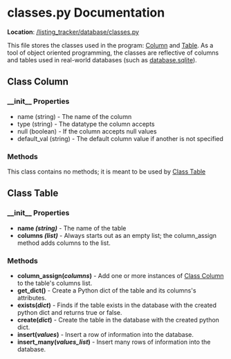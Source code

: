 # classes.py Documentation
**Location**: [/listing_tracker/database/classes.py](/listing_tracker/database/classes.py)

This file stores the classes used in the program: [Column](#class-column) and [Table](#class-table). As a tool of object oriented programming, the classes are reflective of columns and tables used in real-world databases (such as [database.sqlite](/docs/database.md#databasesqlite)).

## Class Column
### \_\_init\_\_ Properties 
* name (string) - The name of the column
* type (string) - The datatype the column accepts
* null (boolean) - If the column accepts null values
* default_val (string) - The default column value if another is not specified

### Methods
This class contains no methods; it is meant to be used by [Class Table](#class-table)

## Class Table
### \_\_init\_\_ Properties 
* **name *(string)*** - The name of the table
* **columns *(list)*** - Always starts out as an empty list; the column_assign method adds columns to the list.

### Methods
* **column_assign(*columns*)** - Add one or more instances of [Class Column](#class-column) to the table's columns list.
* **get_dict()** - Create a Python dict of the table and its columns's attributes.
* **exists(*dict*)** - Finds if the table exists in the database with the created python dict and returns true or false.
* **create(*dict*)** - Create the table in the database with the created python dict.
* **insert(*values*)** - Insert a row of information into the database.
* **insert_many(*values_list*)** - Insert many rows of information into the database.